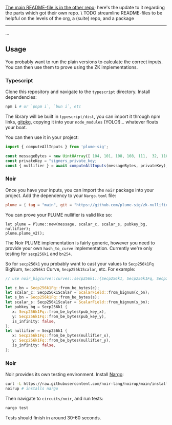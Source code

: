 [The main README-file is in the other repo](https://github.com/plume-sig/zk-nullifier-sig/blob/main/README.md); here's the update to it regarding the parts which got their own repo. 
\ TODO streamline README-files to be helpful on the levels of the org, a (suite) repo, and a package
________
...

## Usage

You probably want to run the plain versions to calculate the correct inputs. You can then use them to prove using the ZK implementations.

### Typescript

Clone this repository and navigate to the `typescript` directory. Install dependencies:

```bash
npm i # or `pnpm i`, `bun i`, etc
```

The library will be built in `typescript/dist`, you can import it through npm links, [gitpkg](https://gitpkg.vercel.app/), copying it into your `node_modules` (YOLO!)... whatever floats your boat.

You can then use it in your project:

```ts
import { computeAllInputs } from 'plume-sig';

const messageBytes = new Uint8Array([ 104, 101, 108, 108, 111,  32, 110, 111, 105, 114 ]) // bytes for "hello noir"
const privateKey = "signers_private_key;
const { nullifier } = await computeAllInputs(messageBytes, privateKey);
```

### Noir

Once you have your inputs, you can import the `noir` package into your project. Add the dependency to your `Nargo.toml` file:

```toml
plume = { tag = "main", git = "https://github.com/plume-sig/zk-nullifier-sig", directory = "circuits/noir/plume" }
```

You can prove your PLUME nullifier is valid like so:

```nr
let plume = Plume::new(message, scalar_c, scalar_s, pubkey_bg, nullifier);
plume.plume_v2();
```

The Noir PLUME implementation is fairly generic, however you need to provide your own `hash_to_curve` implementation. Currently we're only testing for `secp256k1` and `bn254`.

So for `secp256k1` you probably want to cast your values to `Secp256k1Fq` BigNum, `Secp256k1` Curve, `Secp256k1Scalar`, etc. For example:

```rust
// use noir_bigcurve::curves::secp256k1::{Secp256k1, Secp256k1Fq, Secp256k1Scalar};

let c_bn = Secp256k1Fq::from_be_bytes(c);
let scalar_c: Secp256k1Scalar = ScalarField::from_bignum(c_bn);
let s_bn = Secp256k1Fq::from_be_bytes(s);
let scalar_s: Secp256k1Scalar = ScalarField::from_bignum(s_bn);
let pubkey_bg = Secp256k1 {
   x: Secp256k1Fq::from_be_bytes(pub_key_x),
   y: Secp256k1Fq::from_be_bytes(pub_key_y),
   is_infinity: false,
};
let nullifier = Secp256k1 {
   x: Secp256k1Fq::from_be_bytes(nullifier_x),
   y: Secp256k1Fq::from_be_bytes(nullifier_y),
   is_infinity: false,
};

```

### Noir

Noir provides its own testing environment. Install [Nargo](https://noir-lang.org/docs/getting_started/noir_installation):

```bash
curl -L https://raw.githubusercontent.com/noir-lang/noirup/main/install | bash # installs noirup, the nargo installer
noirup # installs nargo
```

Then navigate to `circuits/noir`, and run tests:

```bash
nargo test
```

Tests should finish in around 30-60 seconds.